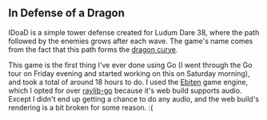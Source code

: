 ## In Defense of a Dragon

IDoaD is a simple tower defense created for Ludum Dare 38, where the path followed by the enemies grows after each wave. The game's name comes from the fact that this path forms the [dragon curve](https://en.wikipedia.org/wiki/Dragon_curve).

This game is the first thing I've ever done using Go (I went through the Go tour on Friday evening and started working on this on Saturday morning), and took a total of around 18 hours to do.
I used the [Ebiten](https://github.com/hajimehoshi/ebiten) game engine, which I opted for over [raylib-go](https://github.com/gen2brain/raylib-go) because it's web build supports audio. Except I didn't end up getting a chance to do any audio, and the web build's rendering is a bit broken for some reason. :(
